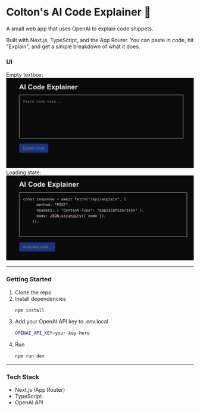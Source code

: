 # Colton's AI Code Explainer 🤖

A small web app that uses OpenAI to explain code snippets.

Built with Next.js, TypeScript, and the App Router. You can paste in code, hit "Explain", and get a simple breakdown of what it does.

### UI

Empty textbox:
![](/public/images/homePage.png)
Loading state:
![](/public/images/loadingState.png)

---

### Getting Started

1. Clone the repo
2. Install dependencies
   ```bash
   npm install
   ```
3. Add your OpenAI API key to .env.local
   ```bash
   OPENAI_API_KEY=your-key-here
   ```
4. Run
   ```bash
   npm run dev
   ```

---

### Tech Stack

- Next.js (App Router)
- TypeScript
- OpenAI API
